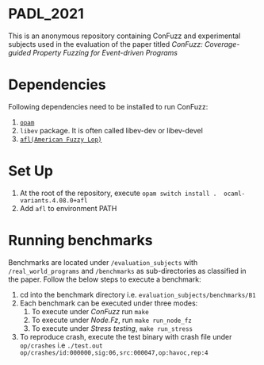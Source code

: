 # PADL_2021
This is an anonymous repository containing ConFuzz and experimental subjects used in the evaluation of the paper titled *ConFuzz: Coverage-guided Property Fuzzing for Event-driven Programs*

# Dependencies
Following dependencies need to be installed to run ConFuzz:
1. [`opam`](https://opam.ocaml.org/doc/Install.html)
2. `libev` package. It is often called libev-dev or libev-devel
3. [`afl(American Fuzzy Lop)`](https://github.com/google/AFL)

# Set Up
1. At the root of the repository, execute `opam switch install .  ocaml-variants.4.08.0+afl`
2. Add `afl` to environment PATH

# Running benchmarks
Benchmarks are located under `/evaluation_subjects` with `/real_world_programs` and `/benchmarks` as sub-directories as classified in the paper. 
Follow the below steps to execute a benchmark:

1. cd into the benchmark directory i.e. `evaluation_subjects/benchmarks/B1`
1. Each benchmark can be executed under three modes:
   1. To execute under *ConFuzz* run `make`
   1. To execute under *Node.Fz*, run `make run_node_fz`
   1. To execute under *Stress testing*, `make run_stress`
1. To reproduce crash, execute the test binary with crash file under `op/crashes` i.e `./test.out op/crashes/id:000000,sig:06,src:000047,op:havoc,rep:4`
